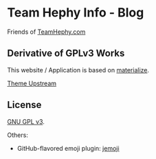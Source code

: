 Team Hephy Info - Blog
==============

Friends of [TeamHephy.com](https://web.teamhephy.com)

## Derivative of GPLv3 Works

This website / Application is based on
[materialize](http://materializecss.com).

[Theme Upstream](https://mumuxme.github.io/materialize-jekyll/)


## License

[GNU GPL v3](http://www.gnu.org/licenses/).

Others:

- GitHub-flavored emoji plugin: [jemoji](https://github.com/jekyll/jemoji)

